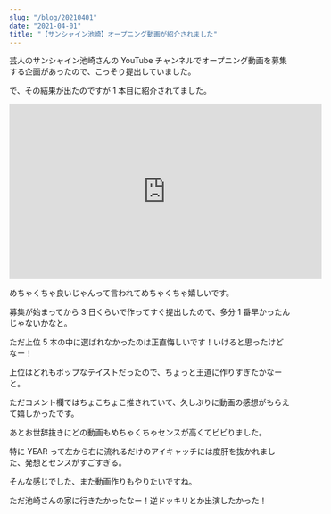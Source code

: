 ```yaml
---
slug: "/blog/20210401"
date: "2021-04-01"
title: "【サンシャイン池崎】オープニング動画が紹介されました"
---
```


芸人のサンシャイン池崎さんの YouTube チャンネルでオープニング動画を募集する企画があったので、こっそり提出していました。

で、その結果が出たのですが 1 本目に紹介されてました。

<iframe width="560" height="315" src="https://www.youtube.com/embed/xpWpdc-YLVQ" title="YouTube video player" frameborder="0" allow="accelerometer; autoplay; clipboard-write; encrypted-media; gyroscope; picture-in-picture" allowfullscreen></iframe>

めちゃくちゃ良いじゃんって言われてめちゃくちゃ嬉しいです。

募集が始まってから 3 日くらいで作ってすぐ提出したので、多分 1 番早かったんじゃないかなと。

ただ上位 5 本の中に選ばれなかったのは正直悔しいです！いけると思ったけどなー！

上位はどれもポップなテイストだったので、ちょっと王道に作りすぎたかなーと。

ただコメント欄ではちょこちょこ推されていて、久しぶりに動画の感想がもらえて嬉しかったです。

あとお世辞抜きにどの動画もめちゃくちゃセンスが高くてビビりました。

特に YEAR って左から右に流れるだけのアイキャッチには度肝を抜かれました、発想とセンスがすごすぎる。

そんな感じでした、また動画作りもやりたいですね。

ただ池崎さんの家に行きたかったなー！逆ドッキリとか出演したかった！
